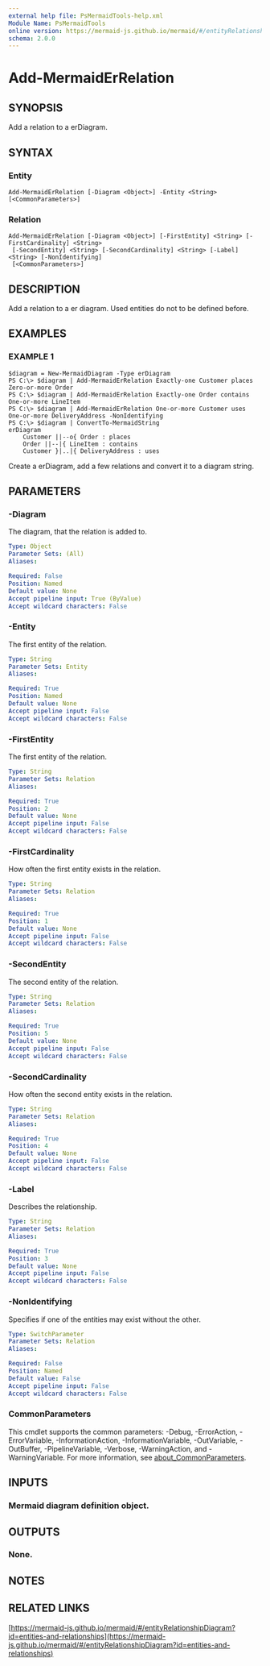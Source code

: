 ```yaml
---
external help file: PsMermaidTools-help.xml
Module Name: PsMermaidTools
online version: https://mermaid-js.github.io/mermaid/#/entityRelationshipDiagram?id=entities-and-relationships
schema: 2.0.0
---
```


# Add-MermaidErRelation

## SYNOPSIS
Add a relation to a erDiagram.

## SYNTAX

### Entity
```
Add-MermaidErRelation [-Diagram <Object>] -Entity <String> [<CommonParameters>]
```

### Relation
```
Add-MermaidErRelation [-Diagram <Object>] [-FirstEntity] <String> [-FirstCardinality] <String>
 [-SecondEntity] <String> [-SecondCardinality] <String> [-Label] <String> [-NonIdentifying]
 [<CommonParameters>]
```

## DESCRIPTION
Add a relation to a er diagram.
Used entities do not to be defined before.

## EXAMPLES

### EXAMPLE 1
```
$diagram = New-MermaidDiagram -Type erDiagram
PS C:\> $diagram | Add-MermaidErRelation Exactly-one Customer places Zero-or-more Order
PS C:\> $diagram | Add-MermaidErRelation Exactly-one Order contains One-or-more LineItem
PS C:\> $diagram | Add-MermaidErRelation One-or-more Customer uses One-or-more DeliveryAddress -NonIdentifying
PS C:\> $diagram | ConvertTo-MermaidString
erDiagram
    Customer ||--o{ Order : places
    Order ||--|{ LineItem : contains
    Customer }|..|{ DeliveryAddress : uses
```

Create a erDiagram, add a few relations and convert it to a diagram string.

## PARAMETERS

### -Diagram
The diagram, that the relation is added to.

```yaml
Type: Object
Parameter Sets: (All)
Aliases:

Required: False
Position: Named
Default value: None
Accept pipeline input: True (ByValue)
Accept wildcard characters: False
```

### -Entity
The first entity of the relation.

```yaml
Type: String
Parameter Sets: Entity
Aliases:

Required: True
Position: Named
Default value: None
Accept pipeline input: False
Accept wildcard characters: False
```

### -FirstEntity
The first entity of the relation.

```yaml
Type: String
Parameter Sets: Relation
Aliases:

Required: True
Position: 2
Default value: None
Accept pipeline input: False
Accept wildcard characters: False
```

### -FirstCardinality
How often the first entity exists in the relation.

```yaml
Type: String
Parameter Sets: Relation
Aliases:

Required: True
Position: 1
Default value: None
Accept pipeline input: False
Accept wildcard characters: False
```

### -SecondEntity
The second entity of the relation.

```yaml
Type: String
Parameter Sets: Relation
Aliases:

Required: True
Position: 5
Default value: None
Accept pipeline input: False
Accept wildcard characters: False
```

### -SecondCardinality
How often the second entity exists in the relation.

```yaml
Type: String
Parameter Sets: Relation
Aliases:

Required: True
Position: 4
Default value: None
Accept pipeline input: False
Accept wildcard characters: False
```

### -Label
Describes the relationship.

```yaml
Type: String
Parameter Sets: Relation
Aliases:

Required: True
Position: 3
Default value: None
Accept pipeline input: False
Accept wildcard characters: False
```

### -NonIdentifying
Specifies if one of the entities may exist without the other.

```yaml
Type: SwitchParameter
Parameter Sets: Relation
Aliases:

Required: False
Position: Named
Default value: False
Accept pipeline input: False
Accept wildcard characters: False
```

### CommonParameters
This cmdlet supports the common parameters: -Debug, -ErrorAction, -ErrorVariable, -InformationAction, -InformationVariable, -OutVariable, -OutBuffer, -PipelineVariable, -Verbose, -WarningAction, and -WarningVariable. For more information, see [about_CommonParameters](http://go.microsoft.com/fwlink/?LinkID=113216).

## INPUTS

### Mermaid diagram definition object.
## OUTPUTS

### None.
## NOTES

## RELATED LINKS

[https://mermaid-js.github.io/mermaid/#/entityRelationshipDiagram?id=entities-and-relationships](https://mermaid-js.github.io/mermaid/#/entityRelationshipDiagram?id=entities-and-relationships)

